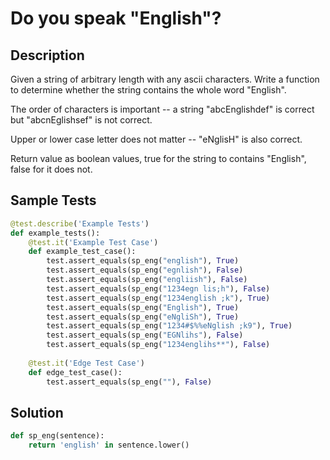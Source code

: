 # Do you speak "English"?


## Description
Given a string of arbitrary length with any ascii characters. Write a function to determine whether the string contains the whole word "English".

The order of characters is important -- a string "abcEnglishdef" is correct but "abcnEglishsef" is not correct.

Upper or lower case letter does not matter -- "eNglisH" is also correct.

Return value as boolean values, true for the string to contains "English", false for it does not.


## Sample Tests
```python
@test.describe('Example Tests')
def example_tests():
    @test.it('Example Test Case')
    def example_test_case():
        test.assert_equals(sp_eng("english"), True)
        test.assert_equals(sp_eng("egnlish"), False)
        test.assert_equals(sp_eng("engliish"), False)
        test.assert_equals(sp_eng("1234egn lis;h"), False)
        test.assert_equals(sp_eng("1234english ;k"), True)
        test.assert_equals(sp_eng("English"), True)
        test.assert_equals(sp_eng("eNgliSh"), True)
        test.assert_equals(sp_eng("1234#$%%eNglish ;k9"), True)
        test.assert_equals(sp_eng("EGNlihs"), False)
        test.assert_equals(sp_eng("1234englihs**"), False)
        
    @test.it('Edge Test Case')
    def edge_test_case():
        test.assert_equals(sp_eng(""), False)
```


## Solution
```python
def sp_eng(sentence):
    return 'english' in sentence.lower()
```
